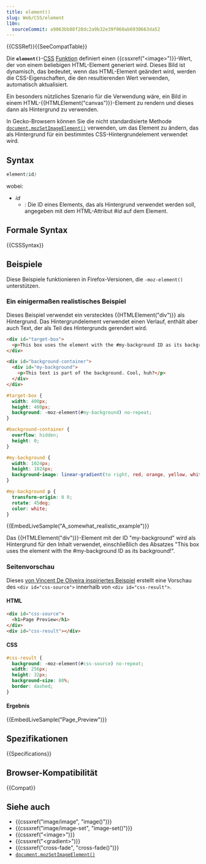 ```yaml
---
title: element()
slug: Web/CSS/element
l10n:
  sourceCommit: a9063bb88f28dc2a9b32e39f060ab6930663da52
---
```


{{CSSRef}}{{SeeCompatTable}}

Die **`element()`**-[CSS](/de/docs/Web/CSS) [Funktion](/de/docs/Web/CSS/CSS_Values_and_Units/CSS_Value_Functions) definiert einen {{cssxref("&lt;image&gt;")}}-Wert, der von einem beliebigen HTML-Element generiert wird. Dieses Bild ist dynamisch, das bedeutet, wenn das HTML-Element geändert wird, werden die CSS-Eigenschaften, die den resultierenden Wert verwenden, automatisch aktualisiert.

Ein besonders nützliches Szenario für die Verwendung wäre, ein Bild in einem HTML-{{HTMLElement("canvas")}}-Element zu rendern und dieses dann als Hintergrund zu verwenden.

In Gecko-Browsern können Sie die nicht standardisierte Methode [`document.mozSetImageElement()`](/de/docs/Web/API/Document/mozSetImageElement) verwenden, um das Element zu ändern, das als Hintergrund für ein bestimmtes CSS-Hintergrundelement verwendet wird.

## Syntax

```css
element(id)
```

wobei:

- _id_
  - : Die ID eines Elements, das als Hintergrund verwendet werden soll, angegeben mit dem HTML-Attribut #_id_ auf dem Element.

## Formale Syntax

{{CSSSyntax}}

## Beispiele

Diese Beispiele funktionieren in Firefox-Versionen, die `-moz-element()` unterstützen.

### Ein einigermaßen realistisches Beispiel

Dieses Beispiel verwendet ein verstecktes {{HTMLElement("div")}} als Hintergrund. Das Hintergrundelement verwendet einen Verlauf, enthält aber auch Text, der als Teil des Hintergrunds gerendert wird.

```html
<div id="target-box">
  <p>This box uses the element with the #my-background ID as its background!</p>
</div>

<div id="background-container">
  <div id="my-background">
    <p>This text is part of the background. Cool, huh?</p>
  </div>
</div>
```

```css
#target-box {
  width: 400px;
  height: 400px;
  background: -moz-element(#my-background) no-repeat;
}

#background-container {
  overflow: hidden;
  height: 0;
}

#my-background {
  width: 1024px;
  height: 1024px;
  background-image: linear-gradient(to right, red, orange, yellow, white);
}

#my-background p {
  transform-origin: 0 0;
  rotate: 45deg;
  color: white;
}
```

{{EmbedLiveSample("A_somewhat_realistic_example")}}

Das {{HTMLElement("div")}}-Element mit der ID "my-background" wird als Hintergrund für den Inhalt verwendet, einschließlich des Absatzes "This box uses the element with the #my-background ID as its background!".

### Seitenvorschau

Dieses <a href="https://iamvdo.me/en/blog/css-element-function">von Vincent De Oliveira inspiriertes Beispiel</a> erstellt eine Vorschau des `<div id="css-source">` innerhalb von `<div id="css-result">`.

#### HTML

```html
<div id="css-source">
  <h1>Page Preview</h1>
</div>
<div id="css-result"></div>
```

#### CSS

```css
#css-result {
  background: -moz-element(#css-source) no-repeat;
  width: 256px;
  height: 32px;
  background-size: 80%;
  border: dashed;
}
```

#### Ergebnis

{{EmbedLiveSample("Page_Preview")}}

## Spezifikationen

{{Specifications}}

## Browser-Kompatibilität

{{Compat}}

## Siehe auch

- {{cssxref("image/image", "image()")}}
- {{cssxref("image/image-set", "image-set()")}}
- {{cssxref("&lt;image&gt;")}}
- {{cssxref("&lt;gradient&gt;")}}
- {{cssxref("cross-fade", "cross-fade()")}}
- [`document.mozSetImageElement()`](/de/docs/Web/API/Document/mozSetImageElement)
